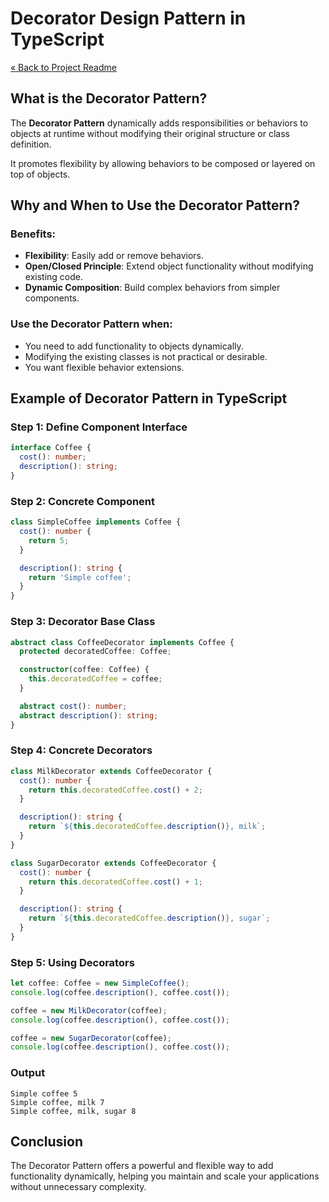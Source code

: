 # Decorator Design Pattern in TypeScript

[« Back to Project Readme](https://github.com/adamrichardturner/design-patterns/blob/main/README.md)

## What is the Decorator Pattern?

The **Decorator Pattern** dynamically adds responsibilities or behaviors to objects at runtime without modifying their original structure or class definition. 

It promotes flexibility by allowing behaviors to be composed or layered on top of objects.

## Why and When to Use the Decorator Pattern?

### Benefits:
- **Flexibility**: Easily add or remove behaviors.
- **Open/Closed Principle**: Extend object functionality without modifying existing code.
- **Dynamic Composition**: Build complex behaviors from simpler components.

### Use the Decorator Pattern when:
- You need to add functionality to objects dynamically.
- Modifying the existing classes is not practical or desirable.
- You want flexible behavior extensions.

## Example of Decorator Pattern in TypeScript

### Step 1: Define Component Interface

```typescript
interface Coffee {
  cost(): number;
  description(): string;
}
```

### Step 2: Concrete Component

```typescript
class SimpleCoffee implements Coffee {
  cost(): number {
    return 5;
  }

  description(): string {
    return 'Simple coffee';
  }
}
```

### Step 3: Decorator Base Class

```typescript
abstract class CoffeeDecorator implements Coffee {
  protected decoratedCoffee: Coffee;

  constructor(coffee: Coffee) {
    this.decoratedCoffee = coffee;
  }

  abstract cost(): number;
  abstract description(): string;
}
```

### Step 4: Concrete Decorators

```typescript
class MilkDecorator extends CoffeeDecorator {
  cost(): number {
    return this.decoratedCoffee.cost() + 2;
  }

  description(): string {
    return `${this.decoratedCoffee.description()}, milk`;
  }
}

class SugarDecorator extends CoffeeDecorator {
  cost(): number {
    return this.decoratedCoffee.cost() + 1;
  }

  description(): string {
    return `${this.decoratedCoffee.description()}, sugar`;
  }
}
```

### Step 5: Using Decorators

```typescript
let coffee: Coffee = new SimpleCoffee();
console.log(coffee.description(), coffee.cost());

coffee = new MilkDecorator(coffee);
console.log(coffee.description(), coffee.cost());

coffee = new SugarDecorator(coffee);
console.log(coffee.description(), coffee.cost());
```

### Output
```
Simple coffee 5
Simple coffee, milk 7
Simple coffee, milk, sugar 8
```

## Conclusion

The Decorator Pattern offers a powerful and flexible way to add functionality dynamically, helping you maintain and scale your applications without unnecessary complexity.
